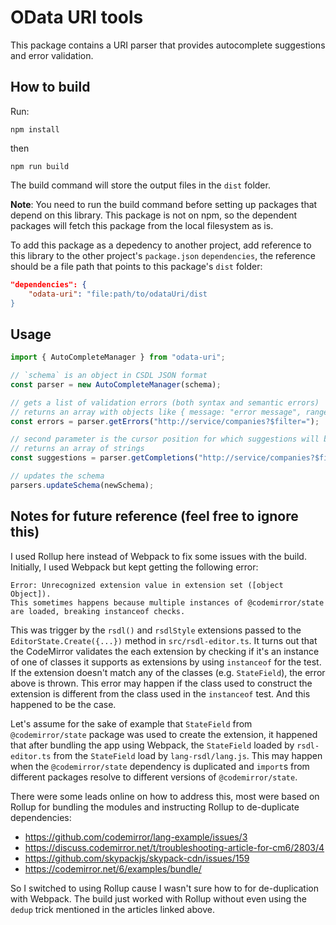 # OData URI tools

This package contains a URI parser that provides autocomplete suggestions and error validation.

## How to build

Run:

```
npm install
```

then

```
npm run build
```

The build command will store the output files in the `dist` folder.

**Note**: You need to run the build command before setting up packages that depend on this library. This package is not on npm, so the dependent
packages will fetch this package from the local filesystem as is.

To add this package as a depedency to another project, add reference to this library to
the other project's `package.json` `dependencies`, the reference should be a file
path that points to this package's `dist` folder:

```json
"dependencies": {
    "odata-uri": "file:path/to/odataUri/dist
}
```

## Usage

```ts
import { AutoCompleteManager } from "odata-uri";

// `schema` is an object in CSDL JSON format
const parser = new AutoCompleteManager(schema);

// gets a list of validation errors (both syntax and semantic errors)
// returns an array with objects like { message: "error message", range: { start: 10, stop: 20 } }
const errors = parser.getErrors("http://service/companies?$filter=");

// second parameter is the cursor position for which suggestions will be provided
// returns an array of strings
const suggestions = parser.getCompletions("http://service/companies?$filter=", 34);

// updates the schema
parsers.updateSchema(newSchema);

```

## Notes for future reference (feel free to ignore this)

I used Rollup here instead of Webpack to fix some issues with the build. Initially, I used Webpack
but kept getting the following error:
```
Error: Unrecognized extension value in extension set ([object Object]).
This sometimes happens because multiple instances of @codemirror/state are loaded, breaking instanceof checks.
```

This was trigger by the `rsdl()` and `rsdlStyle` extensions passed to the `EditorState.Create({...})` method
in `src/rsdl-editor.ts`. It turns out that the CodeMirror validates the each extension by checking if it's an
instance of one of classes it supports as extensions by using `instanceof` for the test. If the extension doesn't
match any of the classes (e.g. `StateField`), the error above is thrown. This error may happen if the class used
to construct the extension is different from the class used in the `instanceof` test. And this happened to be the case.

Let's assume for the sake of example that `StateField` from `@codemirror/state` package was used to create the extension,
it happened that after bundling the app using Webpack, the `StateField` loaded by `rsdl-editor.ts`
from the `StateField` load by `lang-rsdl/lang.js`. This may happen when the `@codemirror/state` dependency is duplicated and
`import`s from different packages resolve to different versions of `@codemirror/state`.

There were some leads online on how to address this, most were based on Rollup for bundling the modules and instructing Rollup
to de-duplicate dependencies:
- https://github.com/codemirror/lang-example/issues/3
- https://discuss.codemirror.net/t/troubleshooting-article-for-cm6/2803/4
- https://github.com/skypackjs/skypack-cdn/issues/159
- https://codemirror.net/6/examples/bundle/

So I switched to using Rollup cause I wasn't sure how to for de-duplication with Webpack. The build just worked with Rollup
without even using the `dedup` trick mentioned in the articles linked above.